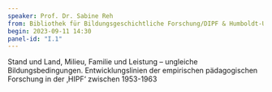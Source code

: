 ```yaml
---
speaker: Prof. Dr. Sabine Reh
from: Bibliothek für Bildungsgeschichtliche Forschung/DIPF & Humboldt-Universität zu Berlin
begin: 2023-09-11 14:30
panel-id: "I.1"
---
```


Stand und Land, Milieu, Familie und Leistung – ungleiche Bildungsbedingungen. Entwicklungslinien der empirischen pädagogischen Forschung in der ‚HIPF‘ zwischen 1953-1963
